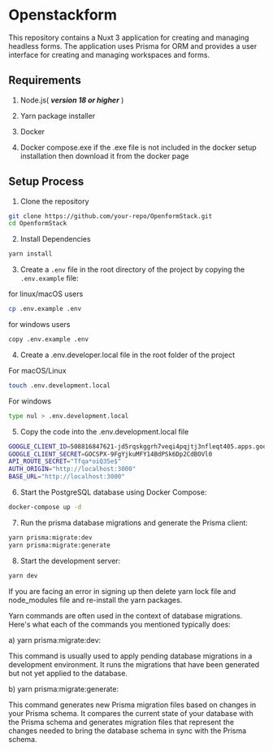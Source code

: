 # Openstackform

This repository contains a Nuxt 3 application for creating and managing headless forms. The application uses Prisma for ORM and provides a user interface for creating and managing workspaces and forms.

## Requirements
1. Node.js( ***version 18 or higher*** )

2. Yarn package installer

3. Docker

4. Docker compose.exe if the .exe file is not included in the docker setup installation then download it from the docker page

## Setup Process

1. Clone the repository

```bash
git clone https://github.com/your-repo/OpenformStack.git
cd OpenformStack
```
2. Install Dependencies
   
```bash
yarn install
```
3. Create a `.env` file in the root directory of the project by copying the `.env.example` file:

for linux/macOS users
```bash
cp .env.example .env
```
for windows users
```bash
copy .env.example .env
```

4. Create a .env.developer.local file in the root folder of the project
   
For macOS/Linux 
```bash
touch .env.development.local
```
For windows
```bash
type nul > .env.development.local
```
5. Copy the code into the .env.development.local file

```bash
GOOGLE_CLIENT_ID=508816847621-jd5rqskggrh7veqi4pqjtj3nfleqt405.apps.googleusercontent.com
GOOGLE_CLIENT_SECRET=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
API_ROUTE_SECRET="Tfqa*oiQ35e$"
AUTH_ORIGIN="http://localhost:3000"
BASE_URL="http://localhost:3000"
```

6. Start the PostgreSQL database using Docker Compose:

```bash
docker-compose up -d
```
7. Run the prisma database migrations and generate the Prisma client:

```bash
yarn prisma:migrate:dev
yarn prisma:migrate:generate
```
8. Start the development server:

```bash
yarn dev
```

If you are facing an error in signing up then delete yarn lock file and node_modules file and re-install the yarn packages.

Yarn commands are often used in the context of database migrations. Here's what each of the commands you mentioned typically does:

a) yarn prisma:migrate:dev:

This command is usually used to apply pending database migrations in a development environment.
It runs the migrations that have been generated but not yet applied to the database.


b) yarn prisma:migrate:generate:

This command generates new Prisma migration files based on changes in your Prisma schema.
It compares the current state of your database with the Prisma schema and generates migration files that represent the changes needed to bring the database schema in sync with the Prisma schema.



